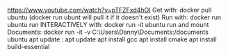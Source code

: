 https://www.youtube.com/watch?v=pTFZFxd4hOI
Get with: docker pull ubuntu
 (docker run ubunt will pull it if it doesn't exist)
Run with: docker run ubuntu
run INTERACTIVELY with: docker run -it ubuntu
run and mount Documents:  docker run -it  -v C:\Users\Danny\Documents:/documents ubuntu
apt update : apt update
apt install gcc
apt install cmake
apt install build-essential
